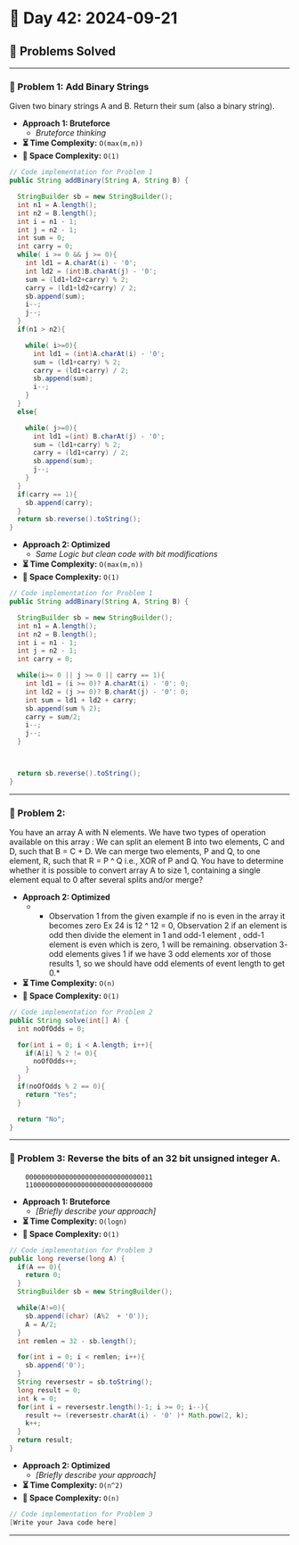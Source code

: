 
# 📅 Day 42: 2024-09-21

## 🚀 Problems Solved

---

### 🧩 Problem 1: Add Binary Strings
Given two binary strings A and B. Return their sum (also a binary string).
- **Approach 1: Bruteforce**
  - *Bruteforce thinking*
- **⏳ Time Complexity:** `O(max(m,n))`
- **💾 Space Complexity:** `O(1)`

```java
// Code implementation for Problem 1
public String addBinary(String A, String B) {

  StringBuilder sb = new StringBuilder();
  int n1 = A.length();
  int n2 = B.length();
  int i = n1 - 1;
  int j = n2 - 1;
  int sum = 0;
  int carry = 0;
  while( i >= 0 && j >= 0){
    int ld1 = A.charAt(i) - '0';
    int ld2 = (int)B.charAt(j) - '0';
    sum = (ld1+ld2+carry) % 2;
    carry = (ld1+ld2+carry) / 2;
    sb.append(sum);
    i--;
    j--;
  }
  if(n1 > n2){

    while( i>=0){
      int ld1 = (int)A.charAt(i) - '0';
      sum = (ld1+carry) % 2;
      carry = (ld1+carry) / 2;
      sb.append(sum);
      i--;
    }
  }
  else{

    while( j>=0){
      int ld1 =(int) B.charAt(j) - '0';
      sum = (ld1+carry) % 2;
      carry = (ld1+carry) / 2;
      sb.append(sum);
      j--;
    }
  }
  if(carry == 1){
    sb.append(carry);
  }
  return sb.reverse().toString();
}
```

- **Approach 2: Optimized**
  - *Same Logic but clean code with bit modifications*
- **⏳ Time Complexity:** `O(max(m,n))`
- **💾 Space Complexity:** `O(1)`

```java
// Code implementation for Problem 1
public String addBinary(String A, String B) {

  StringBuilder sb = new StringBuilder();
  int n1 = A.length();
  int n2 = B.length();
  int i = n1 - 1;
  int j = n2 - 1;
  int carry = 0;

  while(i>= 0 || j >= 0 || carry == 1){
    int ld1 = (i >= 0)? A.charAt(i) - '0': 0;
    int ld2 = (j >= 0)? B.charAt(j) - '0': 0;
    int sum = ld1 + ld2 + carry;
    sb.append(sum % 2);
    carry = sum/2;
    i--;
    j--;
  }



  return sb.reverse().toString();
}
```

---

### 🧩 Problem 2: 
You have an array A with N elements. We have two types of operation available on this array :
We can split an element B into two elements, C and D, such that B = C + D.
We can merge two elements, P and Q, to one element, R, such that R = P ^ Q i.e., XOR of P and Q.
You have to determine whether it is possible to convert array A to size 1, containing a single element equal to 0 after several splits and/or merge?

- **Approach 2: Optimized**
  - * Observation 1 from the given example if no is even in the array it becomes zero Ex 24 is 12 ^ 12 = 0, Observation 2 if an element is odd then divide the element in 1 and odd-1 element , odd-1 element is even which is zero, 1 will be remaining. observation 3- odd elements gives 1 if we have 3 odd elements xor of those results 1, so we should have odd elements of event length to get 0.*
- **⏳ Time Complexity:** `O(n)`
- **💾 Space Complexity:** `O(1)`

```java
// Code implementation for Problem 2
public String solve(int[] A) {
  int noOfOdds = 0;

  for(int i = 0; i < A.length; i++){
    if(A[i] % 2 != 0){
      noOfOdds++;
    }
  }
  if(noOfOdds % 2 == 0){
    return "Yes";
  }

  return "No";
}
```

---

### 🧩 Problem 3: Reverse the bits of an 32 bit unsigned integer A.
        00000000000000000000000000000011    
        11000000000000000000000000000000
- **Approach 1: Bruteforce**
  - *[Briefly describe your approach]*
- **⏳ Time Complexity:** `O(logn)`
- **💾 Space Complexity:** `O(1)`

```java
// Code implementation for Problem 3
public long reverse(long A) {
  if(A == 0){
    return 0;
  }
  StringBuilder sb = new StringBuilder();

  while(A!=0){
    sb.append((char) (A%2  + '0'));
    A = A/2;
  }
  int remlen = 32 - sb.length();

  for(int i = 0; i < remlen; i++){
    sb.append('0');
  }
  String reversestr = sb.toString();
  long result = 0;
  int k = 0;
  for(int i = reversestr.length()-1; i >= 0; i--){
    result += (reversestr.charAt(i) - '0' )* Math.pow(2, k);
    k++;
  }
  return result;
}
```

- **Approach 2: Optimized**
  - *[Briefly describe your approach]*
- **⏳ Time Complexity:** `O(n^2)`
- **💾 Space Complexity:** `O(n)`

```java
// Code implementation for Problem 3
[Write your Java code here]
```

---

